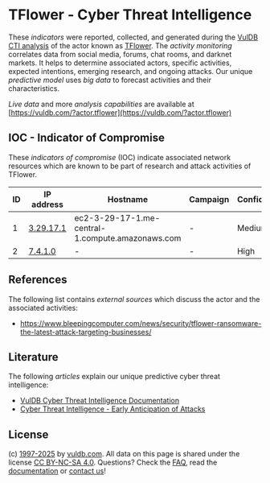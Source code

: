 # TFlower - Cyber Threat Intelligence

These _indicators_ were reported, collected, and generated during the [VulDB CTI analysis](https://vuldb.com/?kb.cti) of the actor known as [TFlower](https://vuldb.com/?actor.tflower). The _activity monitoring_ correlates data from social media, forums, chat rooms, and darknet markets. It helps to determine associated actors, specific activities, expected intentions, emerging research, and ongoing attacks. Our unique _predictive model_ uses _big data_ to forecast activities and their characteristics.

_Live data_ and more _analysis capabilities_ are available at [https://vuldb.com/?actor.tflower](https://vuldb.com/?actor.tflower)

## IOC - Indicator of Compromise

These _indicators of compromise_ (IOC) indicate associated network resources which are known to be part of research and attack activities of TFlower.

ID | IP address | Hostname | Campaign | Confidence
-- | ---------- | -------- | -------- | ----------
1 | [3.29.17.1](https://vuldb.com/?ip.3.29.17.1) | ec2-3-29-17-1.me-central-1.compute.amazonaws.com | - | Medium
2 | [7.4.1.0](https://vuldb.com/?ip.7.4.1.0) | - | - | High

## References

The following list contains _external sources_ which discuss the actor and the associated activities:

* https://www.bleepingcomputer.com/news/security/tflower-ransomware-the-latest-attack-targeting-businesses/

## Literature

The following _articles_ explain our unique predictive cyber threat intelligence:

* [VulDB Cyber Threat Intelligence Documentation](https://vuldb.com/?kb.cti)
* [Cyber Threat Intelligence - Early Anticipation of Attacks](https://www.scip.ch/en/?labs.20201022)

## License

(c) [1997-2025](https://vuldb.com/?kb.changelog) by [vuldb.com](https://vuldb.com/?kb.about). All data on this page is shared under the license [CC BY-NC-SA 4.0](https://creativecommons.org/licenses/by-nc-sa/4.0/). Questions? Check the [FAQ](https://vuldb.com/?kb.faq), read the [documentation](https://vuldb.com/?kb) or [contact us](https://vuldb.com/?contact)!
